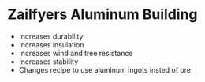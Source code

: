 # Zailfyers Aluminum Building
* Increases durability
* Increases insulation
* Increases wind and tree resistance
* Increases stability
* Changes recipe to use aluminum ingots insted of ore
